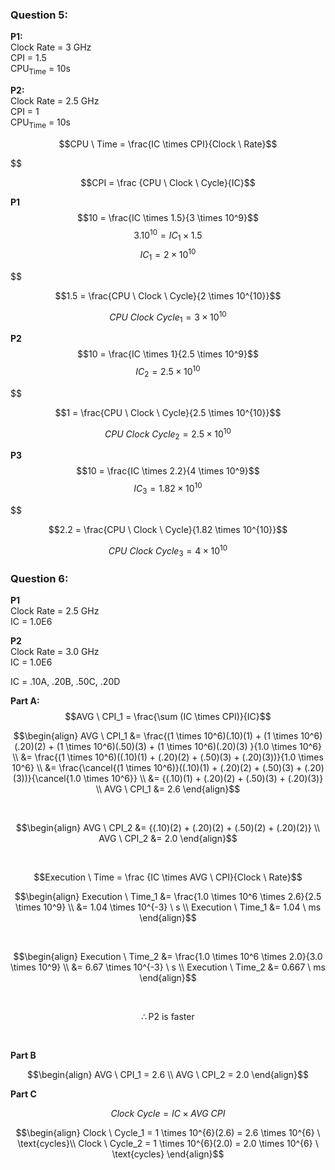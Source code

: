 ### Question 5: 
**P1:** <br>
Clock Rate = 3 GHz <br>
CPI = 1.5 <br>
CPU<sub>Time</sub> = 10s <br> 

**P2:** <br>
Clock Rate = 2.5 GHz <br>
CPI = 1 <br>
CPU<sub>Time</sub> = 10s <br>

$$CPU \ Time = \frac{IC \times CPI}{Clock \ Rate}$$ 

$$\$$

$$CPI = \frac {CPU \ Clock \ Cycle}{IC}$$

**P1** <br>
$$10 = \frac{IC \times 1.5}{3 \times 10^9}$$
$$3.10^{10} = IC_1 \times 1.5$$
$$IC_1 = 2 \times 10^{10}$$

$$\$$

$$1.5 = \frac{CPU \ Clock \ Cycle}{2 \times 10^{10}}$$

$$CPU \ Clock \ Cycle_1 = 3 \times 10^{10}$$

**P2** <br>
$$10 = \frac{IC \times 1}{2.5 \times 10^9}$$
$$IC_2 = 2.5 \times 10^{10}$$

$$\$$

$$1 = \frac{CPU \ Clock \ Cycle}{2.5 \times 10^{10}}$$

$$CPU \ Clock \ Cycle_2 = 2.5 \times 10^{10}$$

**P3** <br>
$$10 = \frac{IC \times 2.2}{4 \times 10^9}$$
$$IC_3 = 1.82 \times 10^{10}$$

$$\$$

$$2.2 = \frac{CPU \ Clock \ Cycle}{1.82 \times 10^{10}}$$

$$CPU \ Clock \ Cycle_3 = 4 \times 10^{10}$$


### Question 6:
**P1**<br>
Clock Rate = 2.5 GHz<br>
IC = 1.0E6<br>

**P2**<br>
Clock Rate = 3.0 GHz<br>
IC = 1.0E6<br>

IC = .10A, .20B, .50C, .20D

**Part A:** <br>
$$AVG \ CPI_1 = \frac{\sum (IC \times CPI)}{IC}$$

$$\begin{align}
AVG \ CPI_1 &= \frac{(1 \times 10^6)(.10)(1) + (1 \times 10^6)(.20)(2) + (1 \times 10^6)(.50)(3) + (1 \times 10^6)(.20)(3) }{1.0 \times 10^6} \\
&= \frac{(1 \times 10^6)((.10)(1) + (.20)(2) + (.50)(3) + (.20)(3))}{1.0 \times 10^6} \\
&= \frac{\cancel{(1 \times 10^6)}((.10)(1) + (.20)(2) + (.50)(3) + (.20)(3))}{\cancel{1.0 \times 10^6}} \\
&= {(.10)(1) + (.20)(2) + (.50)(3) + (.20)(3)} \\
AVG \ CPI_1 &= 2.6
\end{align}$$



$$\ $$

$$\begin{align}
AVG \ CPI_2 &= {(.10)(2) + (.20)(2) + (.50)(2) + (.20)(2)} \\
AVG \ CPI_2 &= 2.0
\end{align}$$

$$\ $$

$$Execution \ Time = \frac {IC \times AVG \ CPI}{Clock \ Rate}$$

$$\begin{align}
Execution \ Time_1 &= \frac{1.0 \times 10^6 \times 2.6}{2.5 \times 10^9} \\
&= 1.04 \times 10^{-3} \ s \\
Execution \ Time_1 &= 1.04 \ ms
\end{align}$$



$$\ $$

$$\begin{align}
Execution \ Time_2 &= \frac{1.0 \times 10^6 \times 2.0}{3.0 \times 10^9} \\
&= 6.67 \times 10^{-3} \ s \\
Execution \ Time_2 &= 0.667 \ ms
\end{align}$$

$$\ $$

$$\therefore \text{P2 is faster}$$ 

$$\ $$

**Part B** <br>

$$\begin{align}
AVG \ CPI_1 = 2.6 \\
AVG \ CPI_2 = 2.0
\end{align}$$

**Part C** <br>

$$Clock \ Cycle = IC \times AVG \ CPI$$

$$\begin{align}
Clock \ Cycle_1 = 1 \times 10^{6}(2.6) = 2.6 \times 10^{6} \ \text{cycles}\\
Clock \ Cycle_2 = 1 \times 10^{6}(2.0) = 2.0 \times 10^{6} \ \text{cycles}
\end{align}$$







